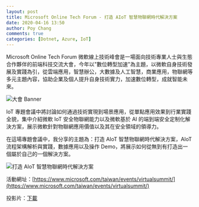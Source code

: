 ```yaml
---
layout: post
title: Microsoft Online Tech Forum - 打造 AIoT 智慧物聯網時代解決方案
date: 2020-04-16 13:50
author: Poy Chang
comments: true
categories: [Dotnet, Azure, IoT]
---
```


Microsoft Online Tech Forum 微軟線上技術峰會是一場面向技術專業人士與生態合作夥伴的前端科技交流大會，今年以"數位轉型加速"為主題，以微軟自身技術發展及實踐為引，從雲端應用，智慧辦公，大數據及人工智慧，商業應用，物聯網等多元主題內容，協助企業及個人提升自身技術實力，加速數位轉型，成就智能未來。

![大會 Banner](https://i.imgur.com/3a2zJtM.png)

IoT 專題會議中將討論如何通過技術實現到場景應用，從單點應用效果到行業實踐全貌，集中介紹微軟 IoT 安全物聯網能力以及微軟基於 AI 的端到端安全定制化解決方案，展示微軟針對物聯網應用價值以及其在安全領域的領導力。

在這場專題會議中，我分享的主題為：打造 AIoT 智慧物聯網時代解決方案，AIoT 流程架構解析與實踐，數據應用以及操作 Demo，將展示如何從無到有打造出一個屬於自己的一個解決方案。

![打造 AIoT 智慧物聯網時代解決方案](https://i.imgur.com/dk3HWDR.png)

活動網址：[https://www.microsoft.com/taiwan/events/virtualsummit/](https://www.microsoft.com/taiwan/events/virtualsummit/)

投影片：[下載](https://www.slideshare.net/poy/aiot-232352422)
